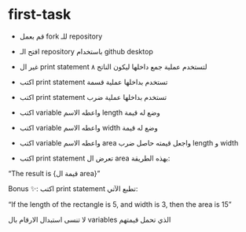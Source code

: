 # first-task


- قم بعمل fork للـ repository
- افتح الـ repository باستخدام github desktop

- غير ال  print statement لتستخدم عملية جمع داخلها ليكون الناتج ٨

- اكتب print statement تستخدم بداخلها عملية قسمة

- اكتب print statement تستخدم بداخلها عملية ضرب

- اكتب variable واعطه الاسم length وضع له قيمة

- اكتب variable واعطه الاسم width وضع له قيمة

- اكتب variable واعطه الاسم area واجعل قيمته حاصل ضرب length و width 

- اكتب print statement تعرض ال area بهذه الطريقة:

“The result is {قيمة ال area}”

Bonus ✨:
اكتب print statement تطبع الآتي:

“If the length of the rectangle is 5, and width is 3, then the area is 15”

لا تنسى استبدال الارقام بال variables الذي تحمل قيمتهم
